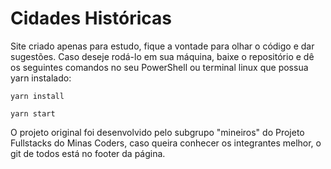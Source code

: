# Cidades Históricas

Site criado apenas para estudo, fique a vontade para olhar o código e dar sugestões. Caso deseje rodá-lo em sua máquina, baixe o repositório e dê os seguintes comandos no seu PowerShell ou terminal linux que possua yarn instalado:

```
yarn install

yarn start
```

O projeto original foi desenvolvido pelo subgrupo "mineiros" do Projeto Fullstacks do Minas Coders, caso queira conhecer os integrantes melhor, o git de todos está no footer da página.
